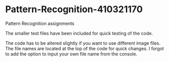 # Pattern-Recognition-410321170
Pattern Recognition assignments 

The smaller test files have been included for quick testing of the code. 

The code has to be altered slightly if you want to use different image files. The file names are located at the top of the code for quick changes. I forgot to add the option to input your own file name from the console. 
